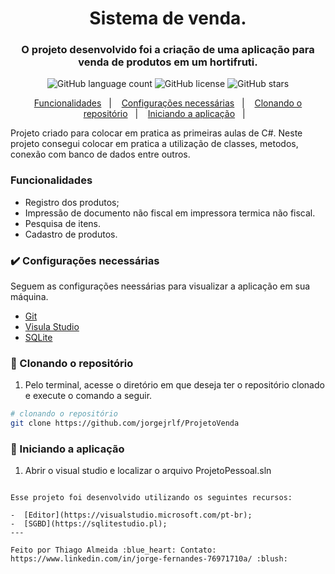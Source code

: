 <h1 align="center">
  Sistema de venda.
</h1>

<h3 align="center">
  O projeto desenvolvido foi a criação de uma aplicação para venda de produtos em um hortifruti.
</h3>

<p align="center">
  <img alt="GitHub language count" src="https://img.shields.io/github/languages/count/jorgejrlf/ProjetoVenda">

  <img alt="GitHub license" src="https://img.shields.io/github/license/jorgejrlf/ProjetoVenda">

  <img alt="GitHub stars" src="https://img.shields.io/github/stars/jorgejrlf/ProjetoVenda?style=social">
</p>

<p align="center">
  <a href="#funcionalidades">Funcionalidades</a>&nbsp;&nbsp;&nbsp;|&nbsp;&nbsp;&nbsp;
  <a href="#heavy_check_mark-configurações-necessárias">Configurações necessárias</a>&nbsp;&nbsp;&nbsp;|&nbsp;&nbsp;&nbsp;
  <a href="#arrow_down_small-clonando-o-repositório">Clonando o repositório</a>&nbsp;&nbsp;&nbsp;|&nbsp;&nbsp;&nbsp;
  <a href="#beginner-iniciando-a-aplicação">Iniciando a aplicação</a>&nbsp;&nbsp;&nbsp;|&nbsp;&nbsp;&nbsp;
</p>

Projeto criado para colocar em pratica as primeiras aulas de C#. Neste projeto consegui colocar em pratica a utilização de classes, metodos, conexão com banco de dados entre outros.

### Funcionalidades

- Registro dos produtos;
- Impressão de documento não fiscal em impressora termica não fiscal.
- Pesquisa de itens.
- Cadastro de produtos.

### :heavy_check_mark: Configurações necessárias

Seguem as configurações neessárias para visualizar a aplicação em sua máquina.

-  [Git](https://git-scm.com)
- [Visula Studio](https://visualstudio.microsoft.com/pt-br/)
- [SQLite](http://www.sqlite.org/index.html)

### :arrow_down_small: Clonando o repositório
1. Pelo terminal, acesse o diretório em que deseja ter o repositório clonado e execute o comando a seguir.
```bash
# clonando o repositório
git clone https://github.com/jorgejrlf/ProjetoVenda
```
### :beginner: Iniciando a aplicação
1. Abrir o visual studio e localizar o arquivo ProjetoPessoal.sln
```

Esse projeto foi desenvolvido utilizando os seguintes recursos:

-  [Editor](https://visualstudio.microsoft.com/pt-br);
-  [SGBD](https://sqlitestudio.pl);
---

Feito por Thiago Almeida :blue_heart: Contato: https://www.linkedin.com/in/jorge-fernandes-76971710a/ :blush:
